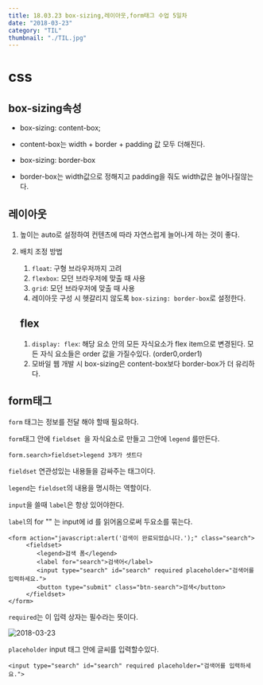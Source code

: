 ```yaml
---
title: 18.03.23 box-sizing,레이아웃,form태그 수업 5일차
date: "2018-03-23"
category: "TIL"
thumbnail: "./TIL.jpg"
---
```


# css

## box-sizing속성

-  box-sizing: content-box;
  - content-box는 width + border + padding 값 모두 더해진다.


-  box-sizing: border-box
  - border-box는 width값으로 정해지고 padding을 줘도 width값은 늘어나질않는다.

## 레이아웃

1. 높이는 auto로 설정하여 컨텐츠에 따라 자연스럽게 늘어나게 하는 것이 좋다.

2. 배치 조정 방법
   1. `float`: 구형 브라우저까지 고려
   2. `flexbox`: 모던 브라우저에 맞출 때 사용
   3. `grid`: 모던 브라우저에 맞출 때 사용
   4. 레이아웃 구성 시 헷갈리지 않도록 `box-sizing: border-box`로 설정한다.

   ## flex

   1. `display: flex`: 해당 요소 안의 모든 자식요소가 flex item으로 변경된다. 모든 자식 요소들은 order 값을 가질수있다. (order0,order1)
   2. 모바일 웹 개발 시 box-sizing은 content-box보다 border-box가 더 유리하다.


## form태그

`form` 태그는 정보를 전달 해야 할때 필요하다.

`form`태그 안에 `fieldset `을 자식요소로 만들고 그안에 `legend` 를만든다.

```
form.search>fieldset>legend 3개가 셋트다
```

`fieldset` 연관성있는 내용들을 감싸주는 태그이다.

`legend`는 `fieldset`의 내용을 명시하는 역할이다.

`input`을 쓸때 `label`은 항상 있어야한다.

`label`의 for "" 는 input에 id 를 읽어옴으로써 두요소를 묶는다.

```
<form action="javascript:alert('검색이 완료되었습니다.');" class="search">
     <fieldset>
        <legend>검색 폼</legend>
        <label for="search">검색어</label>
        <input type="search" id="search" required placeholder="검색어를 입력하세요.">
        <button type="submit" class="btn-search">검색</button>
     </fieldset>
</form>
```

`required`는 이 입력 상자는 필수라는 뜻이다.

![2018-03-23](./img/2018-03-23.png)

`placeholder` input 태그 안에 글씨를 입력할수있다.

```
<input type="search" id="search" required placeholder="검색어를 입력하세요.">
```



